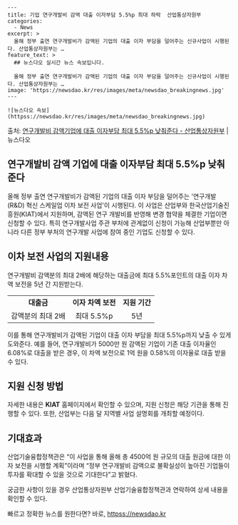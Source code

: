     ---
    title: 기업 연구개발비 감액 대출 이자부담 5.5%p 최대 하락  산업통상자원부
    categories:
      - News
    excerpt: >
      올해 정부 출연 연구개발비가 감액된 기업의 대출 이자 부담을 덜어주는 신규사업이 시행된다. 산업통상자원부는 …
    feature_text: >
      ## 뉴스다오 실시간 뉴스 속보입니다.
    
      올해 정부 출연 연구개발비가 감액된 기업의 대출 이자 부담을 덜어주는 신규사업이 시행된다. 산업통상자원부는 …
    image: 'https://newsdao.kr/res/images/meta/newsdao_breakingnews.jpg'
    ---
    
    ![뉴스다오 속보](httpss://newsdao.kr/res/images/meta/newsdao_breakingnews.jpg)

<p>출처: <a href="httpss://newsdao.kr/3023" rel="dofollow">연구개발비 감액기업에 대출 이자부담 최대 5.5%p 낮춰준다 - 산업통상자원부</a> | 뉴스다오</p>

<h2>연구개발비 감액 기업에 대출 이자부담 최대 5.5%p 낮춰준다</h2>

<p data-ke-size="size16">올해 정부 출연 연구개발비가 감액된 기업의 대출 이자 부담을 덜어주는 '연구개발(R&D) 혁신 스케일업 이차 보전 사업'이 시행된다. 이 사업은 산업부와 한국산업기술진흥원(KIAT)에서 지원하며, 감액된 연구 개발비를 반영해 변경 협약을 체결한 기업이면 신청할 수 있다. 특히 연구개발사업 주관 부처에 관계없이 신청이 가능해 산업부뿐만 아니라 다른 정부 부처의 연구개발 사업에 참여 중인 기업도 신청할 수 있다.</p>

<h2 data-ke-size="size26">이차 보전 사업의 지원내용</h2> 

<p data-ke-size="size16">연구개발비 감액분의 최대 2배에 해당하는 대출금에 최대 5.5%포인트의 대출 이자 차액 보전을 5년 간 지원받는다.</p>

<table>
	<tr>
		<td style="text-align: center; height: 17px;"><b>대출금</b></td>
		<td style="text-align: center; height: 17px;"><b>이자 차액 보전</b></td>
		<td style="text-align: center; height: 17px;"><b>지원 기간</b></td>
	</tr>
	<tr>
		<td style="text-align: center; height: 17px;">감액분의 최대 2배</td>
		<td style="text-align: center; height: 17px;">최대 5.5%p</td>
		<td style="text-align: center; height: 17px;">5년</td>
	</tr>
</table>

<p data-ke-size="size16">이를 통해 연구개발비가 감액된 기업이 대출 이자 부담을 최대 5.5%p까지 낮출 수 있게 도와준다. 예를 들어, 연구개발비가 5000만 원 감액된 기업이 기존 대출 이자율인 6.08%로 대출을 받은 경우, 이 차액 보전으로 1억 원을 0.58%의 이자율로 대출 받을 수 있다.</p>

<h2 data-ke-size="size26">지원 신청 방법</h2>

<p data-ke-size="size16">자세한 내용은 <b>KIAT</b> 홈페이지에서 확인할 수 있으며, 지원 신청은 해당 기관을 통해 진행할 수 있다. 또한, 산업부는 다음 달 지역별 사업 설명회를 개최할 예정이다.</p>

<h2 data-ke-size="size26">기대효과</h2>

<p data-ke-size="size16">산업기술융합정책관은 “이 사업을 통해 올해 총 4500억 원 규모의 대출 원금에 대한 이자 보전을 시행할 계획”이라며 “정부 연구개발비 감액으로 불확실성이 높아진 기업들이 투자를 확대할 수 있을 것으로 기대한다”고 밝혔다.</p>

<p data-ke-size="size16">궁금한 사항이 있을 경우 산업통상자원부 산업기술융합정책관과 연락하여 상세 내용을 확인할 수 있다.</p>

<p data-ke-size="size16"></p>
 

빠르고 정확한 뉴스를 원한다면? 바로, <a href="httpss://newsdao.kr" rel="dofollow">httpss://newsdao.kr</a>


    